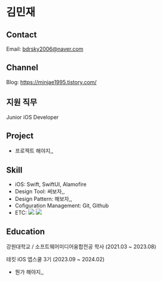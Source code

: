 # 김민재

## Contact
  Email: bdrsky2006@naver.com

## Channel
  Blog: <https://minjae1995.tistory.com/>

## 지원 직무
  Junior iOS Developer

## Project
  * 프로젝트 해야지,,

## Skill
  * iOS: Swift, SwiftUI, Alamofire
  * Design Tool: 써보자,,
  * Design Pattern: 해보자,,
  * Cofiguration Management: Git, Github
  * ETC: <img src="https://img.shields.io/badge/c-A8B9CC?style=for-the-badge&logo=c%2B%2B&logoColor=white"> <img src="https://img.shields.io/badge/c++-00599C?style=for-the-badge&logo=c%2B%2B&logoColor=white">

## Education
  강원대학교 / 소프트웨어미디어융합전공 학사 (2021.03 ~ 2023.08)


  테킷 iOS 앱스쿨 3기 (2023.09 ~ 2024.02)
  * 뭔가 해야지,,